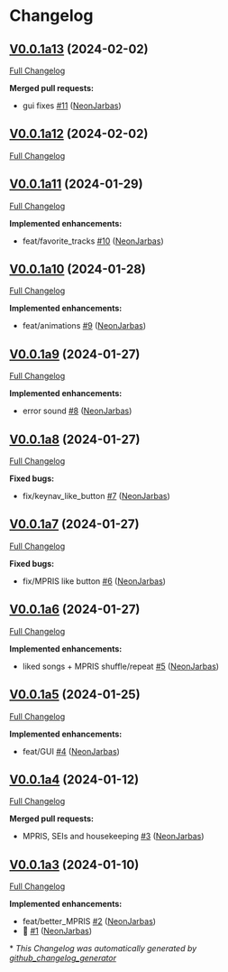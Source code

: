 # Changelog

## [V0.0.1a13](https://github.com/OpenVoiceOS/ovos-media/tree/V0.0.1a13) (2024-02-02)

[Full Changelog](https://github.com/OpenVoiceOS/ovos-media/compare/V0.0.1a12...V0.0.1a13)

**Merged pull requests:**

- gui fixes [\#11](https://github.com/OpenVoiceOS/ovos-media/pull/11) ([NeonJarbas](https://github.com/NeonJarbas))

## [V0.0.1a12](https://github.com/OpenVoiceOS/ovos-media/tree/V0.0.1a12) (2024-02-02)

[Full Changelog](https://github.com/OpenVoiceOS/ovos-media/compare/V0.0.1a11...V0.0.1a12)

## [V0.0.1a11](https://github.com/OpenVoiceOS/ovos-media/tree/V0.0.1a11) (2024-01-29)

[Full Changelog](https://github.com/OpenVoiceOS/ovos-media/compare/V0.0.1a10...V0.0.1a11)

**Implemented enhancements:**

- feat/favorite\_tracks [\#10](https://github.com/OpenVoiceOS/ovos-media/pull/10) ([NeonJarbas](https://github.com/NeonJarbas))

## [V0.0.1a10](https://github.com/OpenVoiceOS/ovos-media/tree/V0.0.1a10) (2024-01-28)

[Full Changelog](https://github.com/OpenVoiceOS/ovos-media/compare/V0.0.1a9...V0.0.1a10)

**Implemented enhancements:**

- feat/animations [\#9](https://github.com/OpenVoiceOS/ovos-media/pull/9) ([NeonJarbas](https://github.com/NeonJarbas))

## [V0.0.1a9](https://github.com/OpenVoiceOS/ovos-media/tree/V0.0.1a9) (2024-01-27)

[Full Changelog](https://github.com/OpenVoiceOS/ovos-media/compare/V0.0.1a8...V0.0.1a9)

**Implemented enhancements:**

- error sound [\#8](https://github.com/OpenVoiceOS/ovos-media/pull/8) ([NeonJarbas](https://github.com/NeonJarbas))

## [V0.0.1a8](https://github.com/OpenVoiceOS/ovos-media/tree/V0.0.1a8) (2024-01-27)

[Full Changelog](https://github.com/OpenVoiceOS/ovos-media/compare/V0.0.1a7...V0.0.1a8)

**Fixed bugs:**

- fix/keynav\_like\_button [\#7](https://github.com/OpenVoiceOS/ovos-media/pull/7) ([NeonJarbas](https://github.com/NeonJarbas))

## [V0.0.1a7](https://github.com/OpenVoiceOS/ovos-media/tree/V0.0.1a7) (2024-01-27)

[Full Changelog](https://github.com/OpenVoiceOS/ovos-media/compare/V0.0.1a6...V0.0.1a7)

**Fixed bugs:**

- fix/MPRIS like button [\#6](https://github.com/OpenVoiceOS/ovos-media/pull/6) ([NeonJarbas](https://github.com/NeonJarbas))

## [V0.0.1a6](https://github.com/OpenVoiceOS/ovos-media/tree/V0.0.1a6) (2024-01-27)

[Full Changelog](https://github.com/OpenVoiceOS/ovos-media/compare/V0.0.1a5...V0.0.1a6)

**Implemented enhancements:**

- liked songs + MPRIS shuffle/repeat [\#5](https://github.com/OpenVoiceOS/ovos-media/pull/5) ([NeonJarbas](https://github.com/NeonJarbas))

## [V0.0.1a5](https://github.com/OpenVoiceOS/ovos-media/tree/V0.0.1a5) (2024-01-25)

[Full Changelog](https://github.com/OpenVoiceOS/ovos-media/compare/V0.0.1a4...V0.0.1a5)

**Implemented enhancements:**

- feat/GUI [\#4](https://github.com/OpenVoiceOS/ovos-media/pull/4) ([NeonJarbas](https://github.com/NeonJarbas))

## [V0.0.1a4](https://github.com/OpenVoiceOS/ovos-media/tree/V0.0.1a4) (2024-01-12)

[Full Changelog](https://github.com/OpenVoiceOS/ovos-media/compare/V0.0.1a3...V0.0.1a4)

**Merged pull requests:**

- MPRIS, SEIs and housekeeping [\#3](https://github.com/OpenVoiceOS/ovos-media/pull/3) ([NeonJarbas](https://github.com/NeonJarbas))

## [V0.0.1a3](https://github.com/OpenVoiceOS/ovos-media/tree/V0.0.1a3) (2024-01-10)

[Full Changelog](https://github.com/OpenVoiceOS/ovos-media/compare/379c62b2b7f6d6ff6f5fb59d1feb683bbbb56f41...V0.0.1a3)

**Implemented enhancements:**

- feat/better\_MPRIS [\#2](https://github.com/OpenVoiceOS/ovos-media/pull/2) ([NeonJarbas](https://github.com/NeonJarbas))
- :tada: [\#1](https://github.com/OpenVoiceOS/ovos-media/pull/1) ([NeonJarbas](https://github.com/NeonJarbas))



\* *This Changelog was automatically generated by [github_changelog_generator](https://github.com/github-changelog-generator/github-changelog-generator)*
